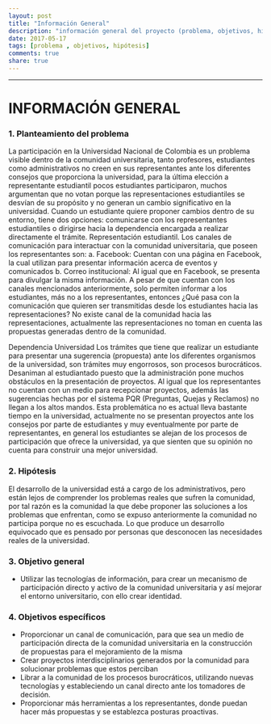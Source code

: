 ```yaml
---
layout: post
title: "Información General"
description: "información general del proyecto (problema, objetivos, hipótesis)"
date: 2017-05-17
tags: [problema , objetivos, hipótesis]
comments: true
share: true
---
```

---
# INFORMACIÓN GENERAL
### 1.	Planteamiento del problema
La participación en la Universidad Nacional de Colombia es un problema visible dentro de la comunidad universitaria, tanto profesores, estudiantes como administrativos no creen en sus representantes ante los diferentes consejos que proporciona la universidad, para la última elección a representante estudiantil pocos estudiantes participaron, muchos argumentan que no votan porque las representaciones estudiantiles se desvían de su propósito y no generan un cambio significativo en la universidad. Cuando un estudiante quiere proponer cambios dentro de su entorno, tiene dos opciones: comunicarse con los representantes estudiantiles o dirigirse hacia la dependencia encargada a realizar directamente el trámite.
Representación estudiantil.
Los canales de comunicación para interactuar con la comunidad universitaria, que poseen los representantes son:
a.	Facebook: Cuentan con una página en Facebook, la cual utilizan para presentar información acerca de eventos y comunicados
b.	Correo institucional: Al igual que en Facebook, se presenta para divulgar la misma información.
A pesar de que cuentan con los canales mencionados anteriormente, solo permiten informar a los estudiantes, más no a los representantes, entonces ¿Qué pasa con la comunicación que quieren ser transmitidas desde los estudiantes hacia las representaciones?
No existe canal de la comunidad hacia las representaciones, actualmente las representaciones no toman en cuenta las propuestas generadas dentro de la comunidad.

Dependencia Universidad
Los trámites que tiene que realizar un estudiante para presentar una sugerencia (propuesta) ante los diferentes organismos de la universidad, son trámites muy engorrosos, son procesos burocráticos. Desaniman al estudiantado puesto que la administración pone muchos obstáculos en la presentación de proyectos. Al igual que los representantes no cuentan con un medio para recepcionar proyectos, además las sugerencias hechas por el sistema PQR (Preguntas, Quejas y Reclamos) no llegan a los altos mandos.
Esta problemática no es actual lleva bastante tiempo en la universidad, actualmente no se presentan proyectos ante los consejos por parte de estudiantes y muy eventualmente por parte de representantes, en general los estudiantes se alejan de los procesos de participación que ofrece la universidad, ya que sienten que su opinión no cuenta para construir una mejor universidad.
### 2.	Hipótesis 
El desarrollo de la universidad está a cargo de los administrativos, pero están lejos de comprender los problemas reales que sufren la comunidad, por tal razón es la comunidad la que debe proponer las soluciones a los problemas que enfrentan, como se expuso anteriormente la comunidad no participa porque no es escuchada. Lo que produce un desarrollo equivocado que es pensado por personas que desconocen las necesidades reales de la universidad.

### 3.	Objetivo general
*	Utilizar las tecnologías de información, para crear un mecanismo de participación directo y activo de la comunidad universitaria y así mejorar el entorno universitario, con ello crear identidad.
### 4.	Objetivos específicos 
*	Proporcionar un canal de comunicación, para que sea un medio de participación directa de la comunidad universitaria en la construcción de propuestas para el mejoramiento de la misma
*	Crear proyectos interdisciplinarios generados por la comunidad para solucionar problemas que estos perciban
*	Librar a la comunidad de los procesos burocráticos, utilizando nuevas tecnologías y estableciendo un canal directo ante los tomadores de decisión.
*	Proporcionar más herramientas a los representantes, donde puedan hacer más propuestas y se establezca posturas proactivas.
